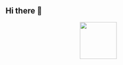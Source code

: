 ## Hi there 👋

<div id="header" align="center">
  <img src="[https://tenor.com/bgcKC.gif]" width="100"/>
</div>

<img src="https://komarev.com/ghpvc/?username=mrassell&style=flat-square&color=blue&abbreviated=true" alt=""/>
